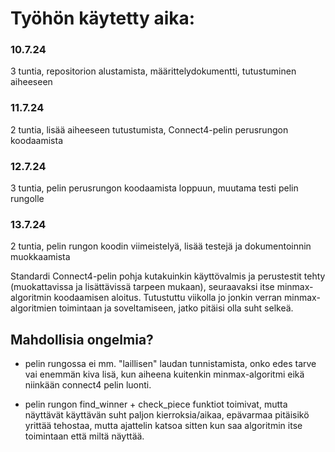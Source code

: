 
# Työhön käytetty aika:

### 10.7.24
3 tuntia, repositorion alustamista, määrittelydokumentti, tutustuminen aiheeseen

### 11.7.24
2 tuntia, lisää aiheeseen tutustumista, Connect4-pelin perusrungon koodaamista

### 12.7.24
3 tuntia, pelin perusrungon koodaamista loppuun, muutama testi pelin rungolle 

### 13.7.24
2 tuntia, pelin rungon koodin viimeistelyä, lisää testejä ja dokumentoinnin muokkaamista 


Standardi Connect4-pelin pohja kutakuinkin käyttövalmis ja perustestit tehty (muokattavissa ja lisättävissä tarpeen mukaan), seuraavaksi itse minmax-algoritmin koodaamisen aloitus. Tutustuttu viikolla jo jonkin verran minmax-algoritmien toimintaan ja soveltamiseen, jatko pitäisi olla suht selkeä.


## Mahdollisia ongelmia?

- pelin rungossa ei mm. "laillisen" laudan tunnistamista, onko edes tarve vai enemmän kiva lisä, kun aiheena kuitenkin minmax-algoritmi eikä niinkään connect4 pelin luonti.

- pelin rungon find_winner + check_piece funktiot toimivat, mutta näyttävät käyttävän suht paljon kierroksia/aikaa, epävarmaa pitäisikö yrittää tehostaa, mutta ajattelin katsoa sitten kun saa algoritmin itse toimintaan että miltä näyttää.
